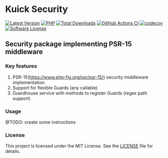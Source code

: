 # Kuick Security
[![Latest Version](https://img.shields.io/github/release/milejko/kuick-security.svg?cacheSeconds=3600)](https://github.com/milejko/kuick-security/releases)
[![PHP](https://img.shields.io/badge/PHP-8.2%20|%208.3%20|%208.4-blue?logo=php&cacheSeconds=3600)](https://www.php.net)
[![Total Downloads](https://img.shields.io/packagist/dt/kuick/security.svg?cacheSeconds=3600)](https://packagist.org/packages/kuick/security)
[![GitHub Actions CI](https://github.com/milejko/kuick-security/actions/workflows/ci.yml/badge.svg)](https://github.com/milejko/kuick-security/actions/workflows/ci.yml)
[![codecov](https://codecov.io/gh/milejko/kuick-security/graph/badge.svg?token=M3FW3XYJ5J)](https://codecov.io/gh/milejko/kuick-security)
[![Software License](https://img.shields.io/badge/license-MIT-brightgreen.svg?cacheSeconds=14400)](LICENSE)

## Security package implementing PSR-15 middleware

### Key features
1. PSR-15(https://www.php-fig.org/psr/psr-15/) security middleware implementation
2. Support for flexible Guards (any callable)
3. Guardhouse service with methods to register Guards (regex path support)

### Usage
@TODO: create some instructions 

### License
This project is licensed under the MIT License. See the [LICENSE](LICENSE) file for details.